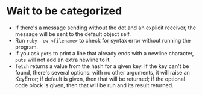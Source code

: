 # Wait to be categorized

* If there's a message sending without the dot and an explicit receiver, the message will be sent to the default object self.
* Run `ruby -cw <filename>` to check for syntax error without running the program.
* If you ask `puts` to print a line that already ends with a newline character, `puts` will not add an extra newline to it.
* `fetch` returns a value from the hash for a given key. If the key can't be found, there's several options: with no other arguments, it will raise an KeyError; if default is given, then that will be returned; if the optional code block is given, then that will be run and its result returned.

